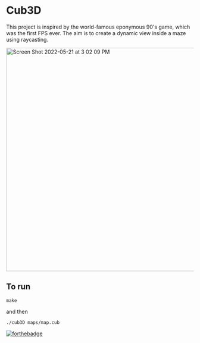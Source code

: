 # Cub3D

This project is inspired by the world-famous eponymous 90's game, which was the first FPS ever. The aim is to create a dynamic view inside a maze using raycasting.

<img width="600" alt="Screen Shot 2022-05-21 at 3 02 09 PM" src="https://user-images.githubusercontent.com/105823790/169653063-fd878958-df57-4bb5-9fb4-148fbe29bd04.png">

## To run

```
make 
```
and then
```
./cub3D maps/map.cub
```


[![forthebadge](https://forthebadge.com/images/badges/made-with-c.svg)](https://forthebadge.com)


